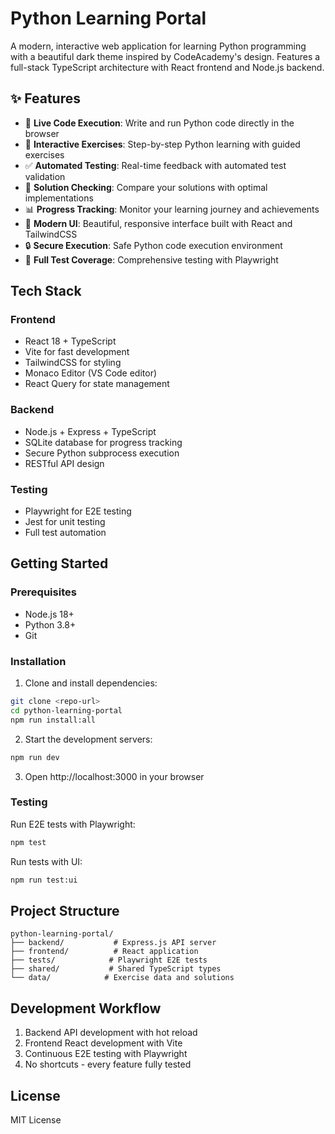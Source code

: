 # Python Learning Portal

A modern, interactive web application for learning Python programming with a beautiful dark theme inspired by CodeAcademy's design. Features a full-stack TypeScript architecture with React frontend and Node.js backend.

## ✨ Features

- 🚀 **Live Code Execution**: Write and run Python code directly in the browser
- 📝 **Interactive Exercises**: Step-by-step Python learning with guided exercises
- ✅ **Automated Testing**: Real-time feedback with automated test validation
- 🎯 **Solution Checking**: Compare your solutions with optimal implementations
- 📊 **Progress Tracking**: Monitor your learning journey and achievements
- 🎨 **Modern UI**: Beautiful, responsive interface built with React and TailwindCSS
- 🔒 **Secure Execution**: Safe Python code execution environment
- 🧪 **Full Test Coverage**: Comprehensive testing with Playwright

## Tech Stack

### Frontend
- React 18 + TypeScript
- Vite for fast development
- TailwindCSS for styling
- Monaco Editor (VS Code editor)
- React Query for state management

### Backend
- Node.js + Express + TypeScript
- SQLite database for progress tracking
- Secure Python subprocess execution
- RESTful API design

### Testing
- Playwright for E2E testing
- Jest for unit testing
- Full test automation

## Getting Started

### Prerequisites
- Node.js 18+ 
- Python 3.8+
- Git

### Installation

1. Clone and install dependencies:
```bash
git clone <repo-url>
cd python-learning-portal
npm run install:all
```

2. Start the development servers:
```bash
npm run dev
```

3. Open http://localhost:3000 in your browser

### Testing

Run E2E tests with Playwright:
```bash
npm test
```

Run tests with UI:
```bash
npm run test:ui
```

## Project Structure

```
python-learning-portal/
├── backend/           # Express.js API server
├── frontend/          # React application
├── tests/            # Playwright E2E tests
├── shared/           # Shared TypeScript types
└── data/            # Exercise data and solutions
```

## Development Workflow

1. Backend API development with hot reload
2. Frontend React development with Vite
3. Continuous E2E testing with Playwright
4. No shortcuts - every feature fully tested

## License

MIT License